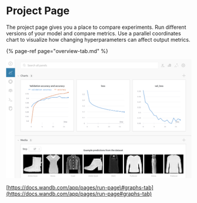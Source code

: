 # Project Page

The project page gives you a place to compare experiments. Run different versions of your model and compare metrics. Use a parallel coordinates chart to visualize how changing hyperparameters can affect output metrics.

{% page-ref page="overview-tab.md" %}

![](../../../.gitbook/assets/image%20%2846%29.png)

[https://docs.wandb.com/app/pages/run-page\#graphs-tab](https://docs.wandb.com/app/pages/run-page#graphs-tab)

